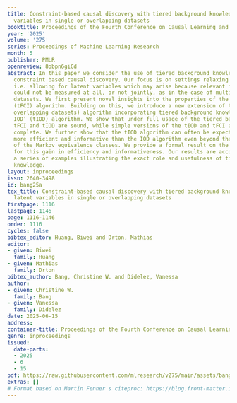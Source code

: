 ```yaml
---
title: Constraint-based causal discovery with tiered background knowledge and latent
  variables in single or overlapping datasets
booktitle: Proceedings of the Fourth Conference on Causal Learning and Reasoning
year: '2025'
volume: '275'
series: Proceedings of Machine Learning Research
month: 5
publisher: PMLR
openreview: 8obpn6giCd
abstract: In this paper we consider the use of tiered background knowledge within
  constraint based causal discovery. Our focus is on settings relaxing causal sufficiency,
  i.e. allowing for latent variables which may arise because relevant information
  could not be measured at all, or not jointly, as in the case of multiple overlapping
  datasets. We first present novel insights into the properties of the ’tiered FCI’
  (tFCI) algorithm. Building on this, we introduce a new extension of the IOD (integrating
  overlapping datasets) algorithm incorporating tiered background knowledge, the ’tiered
  IOD’ (tIOD) algorithm. We show that under full usage of the tiered background knowledge
  tFCI and tIOD are sound, while simple versions of the tIOD and tFCI are sound and
  complete. We further show that the tIOD algorithm can often be expected to be considerably
  more efficient and informative than the IOD algorithm even beyond the obvious restriction
  of the Markov equivalence classes. We provide a formal result on the conditions
  for this gain in efficiency and informativeness. Our results are accompanied by
  a series of examples illustrating the exact role and usefulness of tiered background
  knowledge.
layout: inproceedings
issn: 2640-3498
id: bang25a
tex_title: Constraint-based causal discovery with tiered background knowledge and
  latent variables in single or overlapping datasets
firstpage: 1116
lastpage: 1146
page: 1116-1146
order: 1116
cycles: false
bibtex_editor: Huang, Biwei and Drton, Mathias
editor:
- given: Biwei
  family: Huang
- given: Mathias
  family: Drton
bibtex_author: Bang, Christine W. and Didelez, Vanessa
author:
- given: Christine W.
  family: Bang
- given: Vanessa
  family: Didelez
date: 2025-06-15
address:
container-title: Proceedings of the Fourth Conference on Causal Learning and Reasoning
genre: inproceedings
issued:
  date-parts:
  - 2025
  - 6
  - 15
pdf: https://raw.githubusercontent.com/mlresearch/v275/main/assets/bang25a/bang25a.pdf
extras: []
# Format based on Martin Fenner's citeproc: https://blog.front-matter.io/posts/citeproc-yaml-for-bibliographies/
---
```

